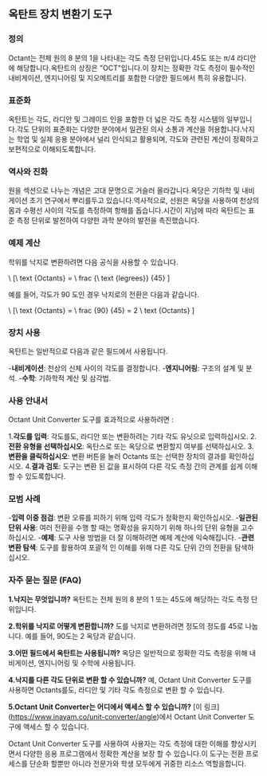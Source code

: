## 옥탄트 장치 변환기 도구

### 정의
Octant는 전체 원의 8 분의 1을 나타내는 각도 측정 단위입니다.45도 또는 π/4 라디안에 해당합니다.옥탄트의 상징은 "OCT"입니다.이 장치는 정확한 각도 측정이 필수적인 내비게이션, 엔지니어링 및 지오메트리를 포함한 다양한 필드에서 특히 유용합니다.

### 표준화
옥탄트는 각도, 라디안 및 그레이드 인을 포함한 더 넓은 각도 측정 시스템의 일부입니다.각도 단위의 표준화는 다양한 분야에서 일관된 의사 소통과 계산을 허용합니다.낙지는 학업 및 실제 응용 분야에서 널리 인식되고 활용되며, 각도와 관련된 계산이 정확하고 보편적으로 이해되도록합니다.

### 역사와 진화
원을 섹션으로 나누는 개념은 고대 문명으로 거슬러 올라갑니다.옥당은 기하학 및 내비게이션 초기 연구에서 뿌리를두고 있습니다.역사적으로, 선원은 옥당을 사용하여 천상의 몸과 수평선 사이의 각도를 측정하여 항해를 돕습니다.시간이 지남에 따라 옥탄트는 표준 측정 단위로 발전하여 다양한 과학 분야의 발전을 촉진했습니다.

### 예제 계산
학위를 낙지로 변환하려면 다음 공식을 사용할 수 있습니다.

\ [\ text {Octants} = \ frac {\ text {legrees}} {45} \]

예를 들어, 각도가 90 도인 경우 낙지로의 전환은 다음과 같습니다.

\ [\ text {Octants} = \ frac {90} {45} = 2 \ text {Octants} \]

### 장치 사용
옥탄트는 일반적으로 다음과 같은 필드에서 사용됩니다.

-**내비게이션**: 천상의 신체 사이의 각도를 결정합니다.
-**엔지니어링**: 구조의 설계 및 분석.
-**수학**: 기하학적 계산 및 삼각법.

### 사용 안내서
Octant Unit Converter 도구를 효과적으로 사용하려면 :

1.**각도를 입력**: 각도를도, 라디안 또는 변환하려는 기타 각도 유닛으로 입력하십시오.
2.**전환 유형을 선택하십시오**: 옥탄스로 또는 옥당으로 변환할지 여부를 선택하십시오.
3.**변환을 클릭하십시오**: 변환 버튼을 눌러 Octants 또는 선택한 장치의 결과를 확인하십시오.
4.**결과 검토**: 도구는 변환 된 값을 표시하여 다른 각도 측정 간의 관계를 쉽게 이해할 수 있도록합니다.

### 모범 사례
-**입력 이중 점검**: 변환 오류를 피하기 위해 입력 각도가 정확한지 확인하십시오.
-**일관된 단위 사용**: 여러 전환을 수행 할 때는 명확성을 유지하기 위해 하나의 단위 유형을 고수하십시오.
-**예제**: 도구 사용 방법을 더 잘 이해하려면 예제 계산에 익숙해집니다.
-**관련 변환 탐색**: 도구를 활용하여 포괄적 인 이해를 위해 다른 각도 단위 간의 전환을 탐색하십시오.

### 자주 묻는 질문 (FAQ)

**1.낙지는 무엇입니까?**
옥탄트는 전체 원의 8 분의 1 또는 45도에 해당하는 각도 측정 단위입니다.

**2.학위를 낙지로 어떻게 변환합니까?**
도를 낙지로 변환하려면 정도의 정도를 45로 나눕니다. 예를 들어, 90도는 2 옥당과 같습니다.

**3.어떤 필드에서 옥탄트는 사용됩니까?**
옥당은 일반적으로 정확한 각도 측정을 위해 내비게이션, 엔지니어링 및 수학에 사용됩니다.

**4.낙지를 다른 각도 단위로 변환 할 수 있습니까?**
예, Octant Unit Converter 도구를 사용하면 Octants를도, 라디안 및 기타 각도 측정으로 변환 할 수 있습니다.

**5.Octant Unit Converter는 어디에서 액세스 할 수 있습니까?**
[이 링크] (https://www.inayam.co/unit-converter/angle)에서 Octant Unit Converter 도구에 액세스 할 수 있습니다.

Octant Unit Converter 도구를 사용하여 사용자는 각도 측정에 대한 이해를 향상시키면서 다양한 응용 프로그램에서 정확한 계산을 보장 할 수 있습니다.이 도구는 전환 프로세스를 단순화 할뿐만 아니라 전문가와 학생 모두에게 귀중한 리소스 역할을합니다.